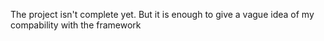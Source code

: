 The project isn't complete yet. But it is enough to give a vague idea of my compability with the framework

